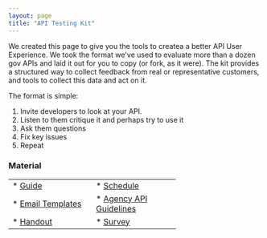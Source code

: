 ```yaml
---
layout: page
title: "API Testing Kit"
---
```


We created this page to give you the tools to createa a better API User Experience. We took the format we've used to evaluate more than a dozen gov APIs and laid it out for you to copy (or fork, as it were). The kit provides a structured way to collect feedback from real or representative customers, and tools to collect this data and act on it.

The format is simple: 

1. Invite developers to look at your API.
2. Listen to them critique it and perhaps try to use it
3. Ask them questions
4. Fix key issues
5. Repeat

### Material  

<table style="width: 66%;" border="0" cellpadding="2" cellspacing="2">
    <tr>
        <td style="width: 33%;">* <a href="http://18f.github.io/API-Usability-Testing/pages/guide">Guide</a></td>
        <td style="width: 33%;">* <a href="http://18f.github.io/API-Usability-Testing/pages/schedule">Schedule</a></td>
    </tr>
    <tr>
        <td style="width: 33%;">* <a href="http://18f.github.io/API-Usability-Testing/pages/templates">Email Templates</a></td>
        <td style="width: 33%;">* <a href="http://18f.github.io/API-Usability-Testing/pages/Agency-API-Guidelines">Agency API Guidelines</a></td>
    </tr>
    <tr>
        <td style="width: 33%;">* <a href="http://18f.github.io/API-Usability-Testing/pages/handout">Handout</a></td>
        <td style="width: 33%;">* <a href="http://18f.github.io/API-Usability-Testing/pages/survey">Survey</a></td>
    </tr>
</table>
